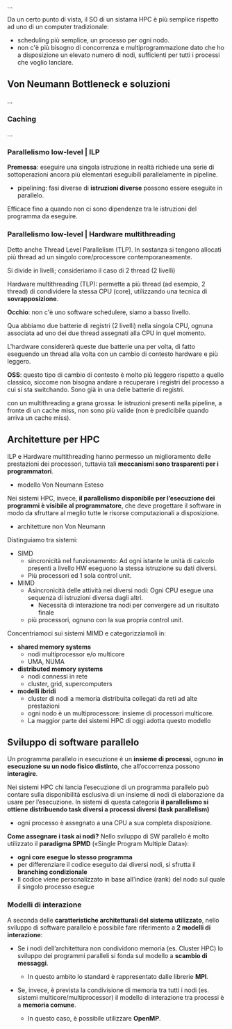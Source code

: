 
...

Da un certo punto di vista, il SO di un sistama HPC è più semplice rispetto ad uno di un computer tradizionale: 
- scheduling più semplice, un processo per ogni nodo. 
- non c'è più bisogno di concorrenza e multiprogrammazione dato che ho a disposizione un elevato numero di nodi, sufficienti per tutti i processi che voglio lanciare.

## Von Neumann Bottleneck e soluzioni

...

### Caching
...

### Parallelismo low-level | ILP

**Premessa**: eseguire una singola istruzione in realtà richiede una serie di sottoperazioni ancora più elementari eseguibili parallelamente in pipeline.   
- pipelining: fasi diverse di **istruzioni diverse** possono essere eseguite in parallelo.

Efficace fino a quando non ci sono dipendenze tra le istruzioni del programma da eseguire. 

### Parallelismo low-level | Hardware multithreading
Detto anche Thread Level Parallelism (TLP). In sostanza si tengono allocati più thread ad un singolo core/processore contemporaneamente.

Si divide in livelli; consideriamo il caso di 2 thread (2 livelli)

Hardware multithreading (TLP): permette a più thread (ad esempio, 2 thread) di condividere la stessa CPU (core), utilizzando una tecnica di **sovrapposizione**.

**Occhio**: non c'è uno software schedulere, siamo a basso livello.

Qua abbiamo due batterie di registri (2 livelli) nella singola CPU, ognuna associata ad uno dei due thread assegnati alla CPU in quel momento.

L'hardware considererà queste due batterie una per volta, di fatto eseguendo un thread alla volta con un cambio di contesto hardware e più leggero.

**OSS**: questo tipo di cambio di contesto è molto più leggero rispetto a quello classico, siccome non bisogna andare a recuperare i registri del processo a cui si sta switchando. Sono già in una delle batterie di registri.

con un multithreading a grana grossa: le istruzioni presenti nella pipeline, a fronte di un cache miss, non sono più valide (non è predicibile quando arriva un cache miss).


## Architetture per HPC
ILP e Hardware multithreading hanno permesso un miglioramento delle prestazioni dei processori, tuttavia tali **meccanismi sono trasparenti per i programmatori**. 
- modello Von Neumann Esteso

Nei sistemi HPC, invece, **il parallelismo disponibile per l’esecuzione dei programmi è visibile al programmatore**, che deve progettare il software in modo da sfruttare al meglio tutte le risorse computazionali a disposizione. 
- architetture non Von Neumann

Distinguiamo tra sistemi:
- SIMD
    - sincronicità nel funzionamento: Ad ogni istante le unità di calcolo presenti a livello HW eseguono la stessa istruzione su dati diversi.
    - Più processori ed 1 sola control unit.
- MIMD
    - Asincronicità delle attività nei diversi nodi: Ogni CPU esegue una sequenza di istruzioni diversa dagli altri.
        - Necessità di interazione tra nodi per convergere ad un risultato finale
    - più processori, ognuno con la sua propria control unit.

Concentriamoci sui sistemi MIMD e categorizziamoli in:
- **shared memory systems**
    - nodi multiprocessor e/o multicore
    - UMA, NUMA
- **distributed memory systems**
    - nodi connessi in rete
    - cluster, grid, supercomputers
- **modelli ibridi**
    - cluster di nodi a memoria distribuita collegati da reti ad alte prestazioni
    - ogni nodo è un multiprocessore: insieme di processori multicore.
    - La maggior parte dei sistemi HPC di oggi adotta questo modello



## Sviluppo di software parallelo 
Un programma parallelo in esecuzione è un **insieme di processi**, ognuno **in esecuzione su un nodo fisico distinto**, che all’occorrenza possono **interagire**.

Nei sistemi HPC chi lancia l’esecuzione di un programma parallelo può contare sulla disponibilità esclusiva di un insieme di nodi di elaborazione
da usare per l’esecuzione. In sistemi di questa categoria **il parallelismo si ottiene distribuendo task diversi a processi diversi (task parallelism)**
- ogni processo è assegnato a una CPU a sua completa disposizione.

**Come assegnare i task ai nodi?** 
Nello sviluppo di SW parallelo è molto utilizzato il **paradigma SPMD** («Single Program Multiple Data»):
- **ogni core esegue lo stesso programma**
- per differenziare il codice eseguito dai diversi nodi, si sfrutta il **branching condizionale** 
- Il codice viene personalizzato in base all’indice (rank) del nodo sul quale il singolo processo esegue


### Modelli di interazione
A seconda delle **caratteristiche architetturali del sistema utilizzato**, nello sviluppo di software parallelo è possibile fare riferimento a **2 modelli di interazione**:

- Se i nodi dell’architettura non condividono memoria (es. Cluster HPC) lo sviluppo dei programmi paralleli si fonda sul modello a **scambio di messaggi**. 
    - In questo ambito lo standard è rappresentato dalle librerie **MPI**.

- Se, invece, è prevista la condivisione di memoria tra tutti i nodi (es. sistemi multicore/multiprocessor) il modello di interazione tra processi è a **memoria comune**.
    - In questo caso, è possibile utilizzare **OpenMP**.
